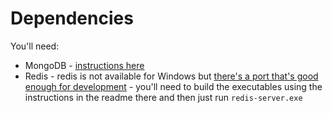 Dependencies
====

You'll need:

* MongoDB - [instructions here](http://docs.mongodb.org/manual/tutorial/install-mongodb-on-windows/)
* Redis - redis is not available for Windows but [there's a port that's good enough for development](https://github.com/MSOpenTech/redis) - you'll need to build the executables using the instructions in the readme there and then just run `redis-server.exe`